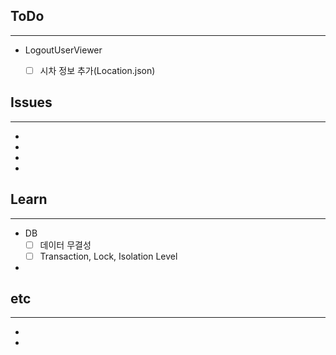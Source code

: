 ## ToDo
---
- LogoutUserViewer
	- [ ] 시차 정보 추가(Location.json)





## Issues
---
- 
- 
- 
- 

## Learn
---
- DB
	- [ ] 데이터 무결성
	- [ ] Transaction, Lock, Isolation Level
- 


## etc
---
- 
- 
